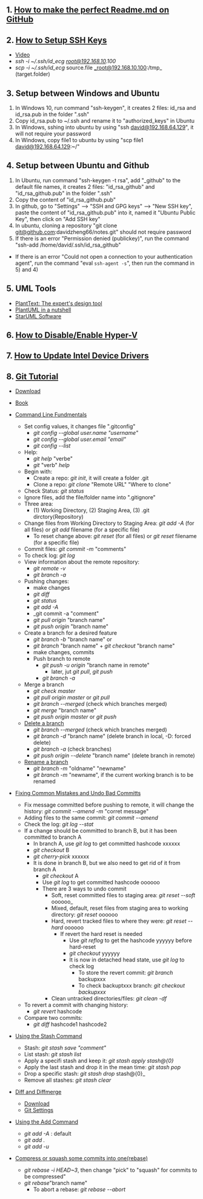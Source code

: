 ## 1. [How to make the perfect Readme.md on GitHub](https://medium.com/swlh/how-to-make-the-perfect-readme-md-on-github-92ed5771c061)
## 2. [How to Setup SSH Keys](https://www.digitalocean.com/community/tutorials/how-to-set-up-ssh-keys--2#:~:text=%20How%20To%20Set%20Up%20SSH%20Keys%20,keys%20onto%20your%20server%20and%20ensured...%20More%20)
* [Video](https://www.youtube.com/watch?v=hQWRp-FdTpc)
* _ssh -i ~/.ssh/id_ecg root@192.168.10.100_
* _scp -i ~/.ssh/id_ecg_ source.file _root@192.168.10.100:/tmp_ (target.folder)
## 3. Setup between Windows and Ubuntu
1) In Windows 10, run command "ssh-keygen", it creates 2 files: id_rsa and id_rsa.pub in the folder ".ssh"
2) Copy id_rsa.pub to ~/.ssh and rename it to "authorized_keys" in Ubuntu
3) In Windows, sshing into ubuntu by using "ssh david@192.168.64.129", it will not require your password
4) In Windows, copy file1 to ubuntu by using "scp file1 david@192.168.64.129:~/"
## 4. Setup between Ubuntu and Github
1) In Ubuntu, run command "ssh-keygen -t rsa", add "_github" to the default file names, it creates 2 files: "id_rsa_github" and "id_rsa_github.pub" in the folder ".ssh"
2) Copy the content of "id_rsa_github.pub"
3) In github, go to "Settings" --> "SSH and GPG keys" --> "New SSH key", paste the content of "id_rsa_github.pub" into it, named it "Ubuntu Public Key", then click on "Add SSH key"
4) In ubuntu, cloning a repository "git clone  git@github.com:davidzheng66/notes.git" should not require password
5) If there is an error "Permission denied (publickey)", run the command "ssh-add /home/david/.ssh/id_rsa_github"
  * If there is an error "Could not open a connection to your authentication agent", run the command "eval `ssh-agent -s`", then run the command in 5) and 4)
## 5. UML Tools
* [PlantText: The expert's design tool](https://www.planttext.com/)
* [PlantUML in a nutshell](https://plantuml.com/)
* [StarUML Software](http://staruml.io/)
## 6. [How to Disable/Enable Hyper-V](https://support.genymotion.com/hc/en-us/articles/360002732677)
## 7. [How to Update Intel Device Drivers](https://www.intel.com/content/www/us/en/support/intel-driver-support-assistant.html)
## 8. [Git Tutorial](https://github.com/progit/progit2/tree/master/book)
* [Download](https://git-scm.com/)
* [Book](https://git-scm.com/book/en/v2)
* [Command Line Fundmentals](https://www.youtube.com/watch?v=HVsySz-h9r4&list=PL-osiE80TeTuRUfjRe54Eea17-YfnOOAx&index=1)
  * Set config values, it changes file ".gitconfig"
    * _git config --global user.name "username"_
    * _git config --global user.email "email"_
    * _git config --list_
  * Help:
    * _git help_  "verbe"
    * _git_ "verb" _help_
  * Begin with:
    * Create a repo: _git init_, it will create a folder .git
    * Clone a repo: _git clone_ "Remote URL" "Where to clone"
  * Check Status: _git status_
  * Ignore files, add the file/folder name into ".gitignore"
  * Three area:
    * (1) Working Directory, (2) Staging Area, (3) .git dirctory(Repository)
  * Change files from Working Directory to Staging Area: _git add -A_ (for all files) or _git add_ filename (for a specific file)
    * To reset change above: _git reset_ (for all files) or _git reset_ filename (for a specific file)
  * Commit files: _git commit -m_ "comments"
  * To check log: _git log_
  * View information about the remote repository:
     * _git remote -v_
     * _git branch -a_
  * Pushing changes:
     * make changes
     * _git diff_
     * _git status_
     * _git add -A_
     * _git commit -a "comment"
     * _git pull origin_ "branch name"
     * _git push origin_ "branch name"
   * Create a branch for a desired feature
     * _git branch -b_ "branch name" or
     * _git branch_ "branch name" + _git checkout_ "branch name"
     * make changes, commits
     * Push branch to remote
       * _git push -u origin_ "branch name in remote"
         * later, jut _git pull_, _git push_
       * _git branch -a_
   * Merge a branch
     * _git check master_
     * _git pull origin master_ or _git pull_
     * _git branch --merged_ (check which branches merged)
     * _git merge_ "branch name"
     * _git push origin master_ or _git push_
   * [Delete a branch](https://www.freecodecamp.org/news/how-to-delete-a-git-branch-both-locally-and-remotely/)
     * _git branch --merged_ (check which branches merged)
     * _git branch -d_ "branch name" (delete branch in local, -D: forced delete)
     * _git branch -a_ (check branches)
     * _git push origin --delete_ "branch name" (delete branch in remote)
   * [Rename a branch](https://stackoverflow.com/questions/6591213/how-do-i-rename-a-local-git-branch)
     * _git branch -m_ "oldname" "newname"
     * _git branch -m_ "newname", if the current working branch is to be renamed

* [Fixing Common Mistakes and Undo Bad Committs](https://www.youtube.com/watch?v=FdZecVxzJbk&list=PL-osiE80TeTuRUfjRe54Eea17-YfnOOAx&index=2)
  * Fix message committed before pushing to remote, it will change the history: _git commit --amend -m_ "corret message"
  * Adding files to the same commit: _git commit --amend_
  * Check the log: _git log --stat_
  * If a change should be committed to branch B, but it has been committed to branch A
    * In branch A, use _git log_ to get committed hashcode xxxxxx
    * _git checkout_ B
    * _git cherry-pick_ xxxxxx
    * It is done in branch B, but we also need to get rid of it from branch A
      * _git checkout_ A
      * Use _git log_ to get committed hashcode oooooo
      * There are 3 ways to undo commit
        * Soft, reset committed files to staging area: _git reset --soft_ oooooo_
        * Mixed, default, reset files from staging area to working directory: _git reset_ oooooo
        * Hard, revert tracked files to where they were: _git reset --hard_ oooooo
          * If revert the hard reset is needed
            * Use _git reflog_ to get the hashcode yyyyyy before hard-reset
            * _git checkout_ yyyyyy
            * It is now in detached head state, use _git log_ to check log
              * To store the revert commit: _git branch_ backupxxx
              * To check backuptxxx branch: _git checkout backupxxx_   
        * Clean untracked directories/files: _git clean -df_
   * To revert a commit with changing history:
     * _git revert_ hashcode
   * Compare two commits:
     * _git diff_ hashcode1 hashcode2
* [Using the Stash Command](https://www.youtube.com/watch?v=KLEDKgMmbBI&list=PL-osiE80TeTuRUfjRe54Eea17-YfnOOAx&index=3)
  * Stash: _git stash save "comment"_
  * List stash: _git stash list_
  * Apply a specifi stash and keep it: _git stash apply stash@{0}_
  * Apply the last stash and drop it in the mean time: _git stash pop_
  * Drop a specific stash: _git stash drop_ stash@{0}_
  * Remove all stashes: _git stash clear_
* [Diff and Diffmerge](https://www.youtube.com/watch?v=iCGrKFH2oeo&list=PL-osiE80TeTuRUfjRe54Eea17-YfnOOAx&index=4) 
  * [Download](https://www.sourcegear.com/diffmerge/downloads.php)
  * [Git Settings](https://www.sourcegear.com/diffmerge/webhelp/chapter_integration.html)
* [Using the Add Command](https://www.youtube.com/watch?v=tcd4txbTtAY&list=PL-osiE80TeTuRUfjRe54Eea17-YfnOOAx&index=6)
  * _git add -A_ : default
  * _git add ._
  * _git add -u_
* [Compress or squash some commits into one(rebase)](https://www.devroom.io/2011/07/05/git-squash-your-latests-commits-into-one/)
  * _git rebase -i HEAD~3_, then change "pick" to "squash" for commits to be compressed"
  * _git rebase_"branch name"
    * To abort a rebase: _git rebase --abort_
